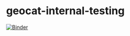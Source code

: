 # geocat-internal-testing

[![Binder](https://mybinder.org/badge_logo.svg)](https://mybinder.org/v2/gh/NCAR/geocat-internal-testing/HEAD)